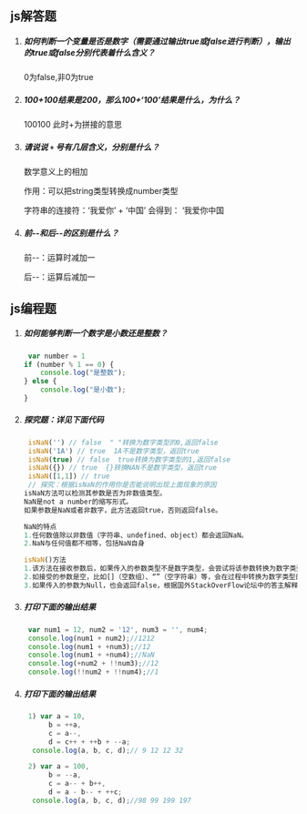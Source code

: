 ## js解答题
1. ##### 如何判断一个变量是否是数字（需要通过输出true或false进行判断），输出的true或false分别代表着什么含义？

   0为false,非0为true

2. ##### 100+100结果是200，那么100+‘100’结果是什么，为什么？

   100100  此时+为拼接的意思

3. ##### 请说说 `+` 号有几层含义，分别是什么？

   数学意义上的相加 

   作用：可以把string类型转换成number类型

   字符串的连接符：‘我爱你’ + ‘中国’ 会得到： ‘我爱你中国

4. ##### 前--和后--的区别是什么？

   前--：运算时减加一

   后--：运算后减加一


## js编程题

1. ##### 如何能够判断一个数字是小数还是整数？

   ```js
   	var number = 1
   if (number % 1 == 0) {
       console.log("是整数");
   } else {
       console.log("是小数");
   }
   ```

2. ##### 探究题：详见下面代码

   ```js
    isNaN('') // false  " "转换为数字类型的0,返回false
    isNaN('1A') // true  1A不是数字类型，返回true
    isNaN(true) // false  true转换为数字类型的1,返回false
    isNaN({}) // true  {}转换NAN不是数字类型，返回true
    isNaN([1,1]) // true  
    // 探究：根据isNaN的作用你是否能说明出现上面现象的原因
   isNaN方法可以检测其参数是否为非数值类型。
   NaN是not a number的缩写形式。
   如果参数是NaN或者非数字，此方法返回true，否则返回false。
   
   NaN的特点
   1.任何数值除以非数值（字符串、undefined、object）都会返回NaN。
   2.NaN与任何值都不相等，包括NaN自身
   
   isNaN()方法
   1.该方法在接收参数后，如果传入的参数类型不是数字类型，会尝试将该参数转换为数字类型。
   2.如接受的参数是空，比如[]（空数组）、“”（空字符串）等，会在过程中转换为数字类型的0，从而返回false;
   3.如果传入的参数为Null，也会返回false，根据国外StackOverFlow论坛中的答主解释，在isNaN函数里，null是空值，就是0，所以会返回false
   ```

3. ##### 打印下面的输出结果

   ```js
    var num1 = 12, num2 = '12', num3 = '', num4;
    console.log(num1 + num2);//1212
    console.log(num1 + +num3);//12
    console.log(num1 + +num4);//NaN
    console.log(+num2 + !!num3);//12
    console.log(!!num2 + !!num4);//1
   ```

4. ##### 打印下面的输出结果

   ```js
    1) var a = 10,
         b = ++a,
         c = a--,
         d = c++ + ++b + --a;
     console.log(a, b, c, d);// 9 12 12 32
   
    2) var a = 100,
         b = --a,
         c = a-- + b++,
         d = a - b-- + ++c;
     console.log(a, b, c, d);//98 99 199 197
   ```
